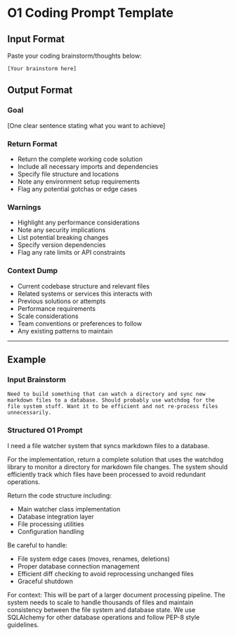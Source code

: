 # O1 Coding Prompt Template

## Input Format
Paste your coding brainstorm/thoughts below:
```
[Your brainstorm here]
```

## Output Format

### Goal
[One clear sentence stating what you want to achieve]

### Return Format
- Return the complete working code solution
- Include all necessary imports and dependencies
- Specify file structure and locations
- Note any environment setup requirements
- Flag any potential gotchas or edge cases

### Warnings
- Highlight any performance considerations
- Note any security implications
- List potential breaking changes
- Specify version dependencies
- Flag any rate limits or API constraints

### Context Dump
- Current codebase structure and relevant files
- Related systems or services this interacts with
- Previous solutions or attempts
- Performance requirements
- Scale considerations
- Team conventions or preferences to follow
- Any existing patterns to maintain

---

## Example

### Input Brainstorm
```
Need to build something that can watch a directory and sync new markdown files to a database. Should probably use watchdog for the file system stuff. Want it to be efficient and not re-process files unnecessarily.
```

### Structured O1 Prompt

I need a file watcher system that syncs markdown files to a database.

For the implementation, return a complete solution that uses the watchdog library to monitor a directory for markdown file changes. The system should efficiently track which files have been processed to avoid redundant operations.

Return the code structure including:
- Main watcher class implementation
- Database integration layer
- File processing utilities
- Configuration handling

Be careful to handle:
- File system edge cases (moves, renames, deletions)
- Proper database connection management
- Efficient diff checking to avoid reprocessing unchanged files
- Graceful shutdown

For context: This will be part of a larger document processing pipeline. The system needs to scale to handle thousands of files and maintain consistency between the file system and database state. We use SQLAlchemy for other database operations and follow PEP-8 style guidelines.

